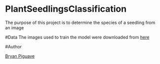 # PlantSeedlingsClassification

The purpose of this project is to determine the species of a seedling from an image



#Data
The images used to train the model were downloaded from [here](https://www.kaggle.com/competitions/plant-seedlings-classification/data)

#Author 

[Bryan Piguave](https://github.com/bryanpiguave)
